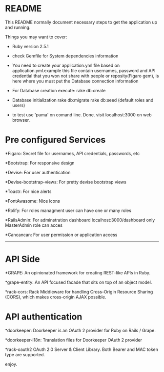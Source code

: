 # README

This README normally document necessary steps to get the
application up and running.

Things you may want to cover:

* Ruby version 2.5.1

* check Gemfile for System dependencies information

* You need to create your application.yml file based on application.yml.example 
  this file contain usernames, password and API credential that you won not share with people or reposity(Figaro gem), is here where you must put the Database connection information

* For Database creation execute: 
  rake db:create
* Database initialization
  rake db:migrate
  rake db:seed (default roles and users)

* to test use 'puma' on comand line. Done.
  visit localhost:3000 on web browser.
  
# Pre configured Services

*Figaro:
Secret file for usernames, API credentials, passwords, etc

*Bootstrap: 
For responsive design

*Devise:
For user authentication

*Devise-bootstrap-views:
For pretty devise bootstrap views

*Toastr:
For nice alerts

*FontAwasome:
Nice icons

*Rolify:
For roles managment user can have one or many roles

*RailsAdmin:
For adminstration dashboard localhost:3000/dashboard  only MasterAdmin role can acces

*Cancancan:
For user permission or application access


_____________________________________________________

# API Side

*GRAPE:
An opinionated framework for creating REST-like APIs in Ruby. 

*grape-entity:
An API focused facade that sits on top of an object model.

*rack-cors:
Rack Middleware for handling Cross-Origin Resource Sharing (CORS), which makes cross-origin AJAX possible.

# API authentication

*doorkeeper:
Doorkeeper is an OAuth 2 provider for Ruby on Rails / Grape.

*doorkeeper-i18n:
Translation files for Doorkeeper OAuth 2 provider

*rack-oauth2
OAuth 2.0 Server & Client Library. Both Bearer and MAC token type are supported.


  

enjoy.
